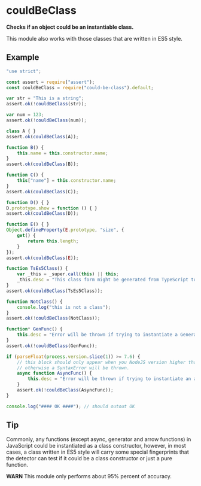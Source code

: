 # couldBeClass

**Checks if an object could be an instantiable class.**

This module also works with those classes that are written in ES5 style.

## Example

```javascript
"use strict";

const assert = require("assert");
const couldBeClass = require("could-be-class").default;

var str = "This is a string";
assert.ok(!couldBeClass(str));

var num = 123;
assert.ok(!couldBeClass(num));

class A { }
assert.ok(couldBeClass(A));

function B() {
    this.name = this.constructor.name;
}
assert.ok(couldBeClass(B));

function C() {
    this["name"] = this.constructor.name;
}
assert.ok(couldBeClass(C));

function D() { }
D.prototype.show = function () { }
assert.ok(couldBeClass(D));

function E() { }
Object.defineProperty(E.prototype, "size", {
    get() {
        return this.length;
    }
});
assert.ok(couldBeClass(E));

function TsEs5Class() {
    var _this = _super.call(this) || this;
    _this.desc = "This class form might be generated from TypeScript to ES5";
}
assert.ok(couldBeClass(TsEs5Class));

function NotClass() {
    console.log("this is not a class");
}
assert.ok(!couldBeClass(NotClass));

function* GenFunc() {
    this.desc = "Error will be thrown if trying to instantiate a Generator function.";
}
assert.ok(!couldBeClass(GenFunc));

if (parseFloat(process.version.slice(1)) >= 7.6) {
    // this block should only appear when you NodeJS version higher than 7.6, 
    // otherwise a SyntaxError will be thrown.
    async function AsyncFunc() {
        this.desc = "Error will be thrown if trying to instantiate an async function.";
    }
    assert.ok(!couldBeClass(AsyncFunc));
}

console.log("#### OK ####"); // should outout OK
```

## Tip

Commonly, any functions (except async, generator and arrow functions) in 
JavaScript could be instantiated as a class constructor, however, in most cases, 
a class written in ES5 style will carry some special fingerprints that the
detector can test if it could be a class constructor or just a pure function.

**WARN** This module only performs about 95% percent of accuracy.